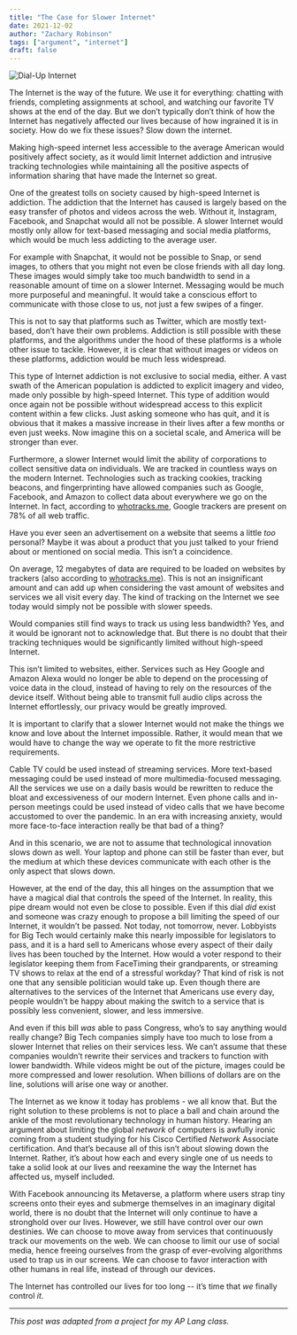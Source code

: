 ```yaml
---
title: "The Case for Slower Internet"
date: 2021-12-02
author: "Zachary Robinson"
tags: ["argument", "internet"]
draft: false
---
```


![Dial-Up Internet](/posts/the-case-for-slower-internet/images/dial-up.jpg)

The Internet is the way of the future. We use it for everything: chatting with friends, completing assignments at school, and watching our favorite TV shows at the end of the day. But we don’t typically don’t think of how the Internet has negatively affected our lives because of how ingrained it is in society. How do we fix these issues? Slow down the internet.

Making high-speed internet less accessible to the average American would positively affect society, as it would limit Internet addiction and intrusive tracking technologies while maintaining all the positive aspects of information sharing that have made the Internet so great.

One of the greatest tolls on society caused by high-speed Internet is addiction. The addiction that the Internet has caused is largely based on the easy transfer of photos and videos across the web. Without it, Instagram, Facebook, and Snapchat would all not be possible. A slower Internet would mostly only allow for text-based messaging and social media platforms, which would be much less addicting to the average user.

For example with Snapchat, it would not be possible to Snap, or send images, to others that you might not even be close friends with all day long. These images would simply take too much bandwidth to send in a reasonable amount of time on a slower Internet. Messaging would be much more purposeful and meaningful. It would take a conscious effort to communicate with those close to us, not just a few swipes of a finger.

This is not to say that platforms such as Twitter, which are mostly text-based, don’t have their own problems. Addiction is still possible with these platforms, and the algorithms under the hood of these platforms is a whole other issue to tackle. However, it is clear that without images or videos on these platforms, addiction would be much less widespread.

This type of Internet addiction is not exclusive to social media, either. A vast swath of the American population is addicted to explicit imagery and video, made only possible by high-speed Internet. This type of addition would once again not be possible without widespread access to this explicit content within a few clicks. Just asking someone who has quit, and it is obvious that it makes a massive increase in their lives after a few months or even just weeks. Now imagine this on a societal scale, and America will be stronger than ever.

Furthermore, a slower Internet would limit the ability of corporations to collect sensitive data on individuals. We are tracked in countless ways on the modern Internet. Technologies such as tracking cookies, tracking beacons, and fingerprinting have allowed companies such as Google, Facebook, and Amazon to collect data about everywhere we go on the Internet. In fact, according to [whotracks.me](https://whotracks.me/), Google trackers are present on 78% of all web traffic.

Have you ever seen an advertisement on a website that seems a little *too* personal? Maybe it was about a product that you just talked to your friend about or mentioned on social media. This isn’t a coincidence.

On average, 12 megabytes of data are required to be loaded on websites by trackers (also according to [whotracks.me](https://whotracks.me/)). This is not an insignificant amount and can add up when considering the vast amount of websites and services we all visit every day. The kind of tracking on the Internet we see today would simply not be possible with slower speeds. 

Would companies still find ways to track us using less bandwidth? Yes, and it would be ignorant not to acknowledge that. But there is no doubt that their tracking techniques would be significantly limited without high-speed Internet.

This isn’t limited to websites, either. Services such as Hey Google and Amazon Alexa would no longer be able to depend on the processing of voice data in the cloud, instead of having to rely on the resources of the device itself. Without being able to transmit full audio clips across the Internet effortlessly, our privacy would be greatly improved.

It is important to clarify that a slower Internet would not make the things we know and love about the Internet impossible. Rather, it would mean that we would have to change the way we operate to fit the more restrictive requirements.

Cable TV could be used instead of streaming services. More text-based messaging could be used instead of more multimedia-focused messaging. All the services we use on a daily basis would be rewritten to reduce the bloat and excessiveness of our modern Internet. Even phone calls and in-person meetings could be used instead of video calls that we have become accustomed to over the pandemic. In an era with increasing anxiety, would more face-to-face interaction really be that bad of a thing?

And in this scenario, we are not to assume that technological innovation slows down as well. Your laptop and phone can still be faster than ever, but the medium at which these devices communicate with each other is the only aspect that slows down.

However, at the end of the day, this all hinges on the assumption that we have a magical dial that controls the speed of the Internet. In reality, this pipe dream would not even be close to possible. Even if this dial *did* exist and someone was crazy enough to propose a bill limiting the speed of our Internet, it wouldn’t be passed. Not today, not tomorrow, never. Lobbyists for Big Tech would certainly make this nearly impossible for legislators to pass, and it is a hard sell to Americans whose every aspect of their daily lives has been touched by the Internet. How would a voter respond to their legislator keeping them from FaceTiming their grandparents, or streaming TV shows to relax at the end of a stressful workday? That kind of risk is not one that any sensible politician would take up. Even though there are alternatives to the services of the Internet that Americans use every day, people wouldn’t be happy about making the switch to a service that is possibly less convenient, slower, and less immersive.

And even if this bill *was* able to pass Congress, who’s to say anything would really change? Big Tech companies simply have too much to lose from a slower Internet that relies on their services less. We can’t assume that these companies wouldn’t rewrite their services and trackers to function with lower bandwidth. While videos might be out of the picture, images could be more compressed and lower resolution. When billions of dollars are on the line, solutions will arise one way or another.

The Internet as we know it today has problems - we all know that. But the right solution to these problems is not to place a ball and chain around the ankle of the most revolutionary technology in human history. Hearing an argument about limiting the global *network* of computers is awfully ironic coming from a student studying for his Cisco Certified *Network* Associate certification. And that’s because all of this isn’t about slowing down the Internet. Rather, it’s about how each and every single one of us needs to take a solid look at our lives and reexamine the way the Internet has affected us, myself included. 

With Facebook announcing its Metaverse, a platform where users strap tiny screens onto their eyes and submerge themselves in an imaginary digital world, there is no doubt that the Internet will only continue to have a stronghold over our lives. However, we still have control over our own destinies. We can choose to move away from services that continuously track our movements on the web. We can choose to limit our use of social media, hence freeing ourselves from the grasp of ever-evolving algorithms used to trap us in our screens. We can choose to favor interaction with other humans in real life, instead of through our devices. 

The Internet has controlled our lives for too long -- it’s time that *we* finally control *it*.

---

*This post was adapted from a project for my AP Lang class.*